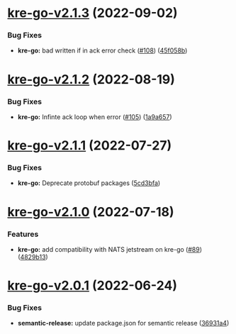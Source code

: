 # [kre-go-v2.1.3](https://github.com/konstellation-io/kre-runners/compare/kre-go-v2.1.2...kre-go-v2.1.3) (2022-09-02)


### Bug Fixes

* **kre-go:** bad written if in ack error check ([#108](https://github.com/konstellation-io/kre-runners/issues/108)) ([45f058b](https://github.com/konstellation-io/kre-runners/commit/45f058b4af5371a6f4081fd437ea21ece6aad459))

# [kre-go-v2.1.2](https://github.com/konstellation-io/kre-runners/compare/kre-go-v2.1.1...kre-go-v2.1.2) (2022-08-19)


### Bug Fixes

* **kre-go:** Infinte ack loop when error ([#105](https://github.com/konstellation-io/kre-runners/issues/105)) ([1a9a657](https://github.com/konstellation-io/kre-runners/commit/1a9a65734af36dcd56211becd77c9dc9f6777f58))

# [kre-go-v2.1.1](https://github.com/konstellation-io/kre-runners/compare/kre-go-v2.1.0...kre-go-v2.1.1) (2022-07-27)


### Bug Fixes

* **kre-go:** Deprecate protobuf packages ([5cd3bfa](https://github.com/konstellation-io/kre-runners/commit/5cd3bfa23a2d653685b41044c3cf3c0a54b446f6))

# [kre-go-v2.1.0](https://github.com/konstellation-io/kre-runners/compare/kre-go-v2.0.1...kre-go-v2.1.0) (2022-07-18)


### Features

* **kre-go:** add compatibility with NATS jetstream on kre-go ([#89](https://github.com/konstellation-io/kre-runners/issues/89)) ([4829b13](https://github.com/konstellation-io/kre-runners/commit/4829b137904284f2d2dbcdae3d94a5da75ae33bb))

# [kre-go-v2.0.1](https://github.com/konstellation-io/kre-runners/compare/kre-go-v2.0.0...kre-go-v2.0.1) (2022-06-24)


### Bug Fixes

* **semantic-release:** update package.json for semantic release ([36931a4](https://github.com/konstellation-io/kre-runners/commit/36931a46050f9b1e0441c2897b1e722523ce4214))
